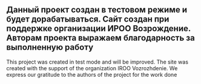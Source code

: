 Данный проект создан в тестовом режиме и будет дорабатываться. 
Сайт создан при поддержке организации ИРОО Возрождение. 
Авторам проекта выражаем благодарность за выполненную работу 
----------
This project was created in test mode and will be improved.
The site was created with the support of the organization IROO Vozrozhdenie. 
We express our gratitude to the authors of the project for the work done
